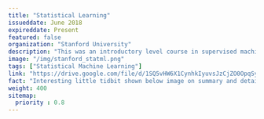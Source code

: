 ```yaml
---
title: "Statistical Learning"
issueddate: June 2018
expireddate: Present
featured: false
organization: "Stanford University"
description: "This was an introductory level course in supervised machine learning where I learnt polynomial regression, linear discriminant analysis, model selection and regularization methods (ridge and lasso). Furthermore, I also learnt random forests and boosting methods."
image: "/img/stanford_statml.png"
tags: ["Statistical Machine Learning"]
link: "https://drive.google.com/file/d/1SQ5vHW6X1CynhkIyuvsJzCjZO0OpqSyR/view?usp=sharing"
fact: "Interesting little tidbit shown below image on summary and detail page"
weight: 400
sitemap:
  priority : 0.8
---
```

